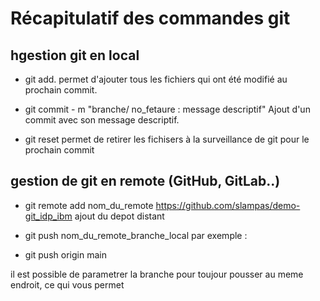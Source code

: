 # Récapitulatif des commandes git
## hgestion git en local
- git add.
permet d'ajouter tous les fichiers qui ont été modifié au prochain commit.

- git commit - m "branche/ no_fetaure : message descriptif"
Ajout d'un commit avec son message descriptif.

- git reset
permet de retirer les fichisers à la surveillance de git pour le prochain commit


## gestion de git en remote (GitHub, GitLab..)
- git remote add nom_du_remote https://github.com/slampas/demo-git_idp_ibm
ajout du depot distant

- git push nom_du_remote_branche_local
par exemple :
- git push origin main

il est possible de parametrer la branche pour toujour pousser au meme endroit, ce qui vous permet 
